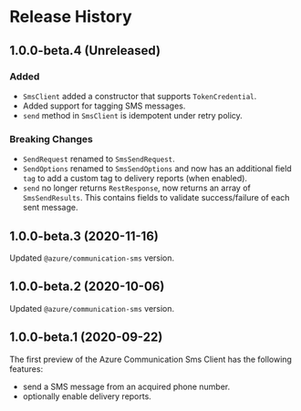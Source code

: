 # Release History

## 1.0.0-beta.4 (Unreleased)

### Added

- `SmsClient` added a constructor that supports `TokenCredential`.
- Added support for tagging SMS messages.
- `send` method in `SmsClient` is idempotent under retry policy.

### Breaking Changes

- `SendRequest` renamed to `SmsSendRequest`.
- `SendOptions` renamed to `SmsSendOptions` and now has an additional field `tag` to add a custom tag to delivery reports (when enabled).
- `send` no longer returns `RestResponse`, now returns an array of `SmsSendResults`. This contains fields to validate success/failure of each sent message.

## 1.0.0-beta.3 (2020-11-16)

Updated `@azure/communication-sms` version.

## 1.0.0-beta.2 (2020-10-06)

Updated `@azure/communication-sms` version.

## 1.0.0-beta.1 (2020-09-22)

The first preview of the Azure Communication Sms Client has the following features:

- send a SMS message from an acquired phone number.
- optionally enable delivery reports.
